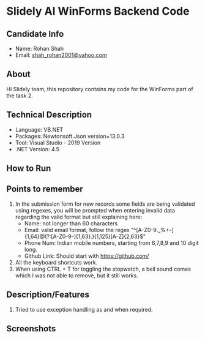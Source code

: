 
# Slidely AI WinForms Backend Code

##  Candidate Info
+ Name: Rohan Shah
+ Email: shah_rohan2001@yahoo.com

## About
Hi Slidely team, this repository contains my code for the WinForms part of the task 2.

## Technical Description
+ Language: VB.NET
+ Packages: Newtonsoft.Json version=13.0.3
+ Tool: Visual Studio - 2019 Version
+ .NET Version: 4.5

## How to Run

## Points to remember
1. In the submission form for new records some fields are being validated using regexes, you will be prompted when entering invalid data regarding the valid format but still explaining here:
    - Name: not longer than 60 characters
    - Email: valid email format, follow the regex "^[A-Z0-9._%+-]{1,64}@(?:[A-Z0-9-]{1,63}\.){1,125}[A-Z]{2,63}$"
    - Phone Num: Indian mobile numbers, starting from 6,7,8,9 and 10 digit long.
    - Github Link: Should start with https://github.com/
2. All the keyboard shortcuts work.
3. When using CTRL + T for toggling the stopwatch, a bell sound comes which I was not able to remove, but it still works.

## Description/Features
1. Tried to use exception handling as and when required.

## Screenshots
